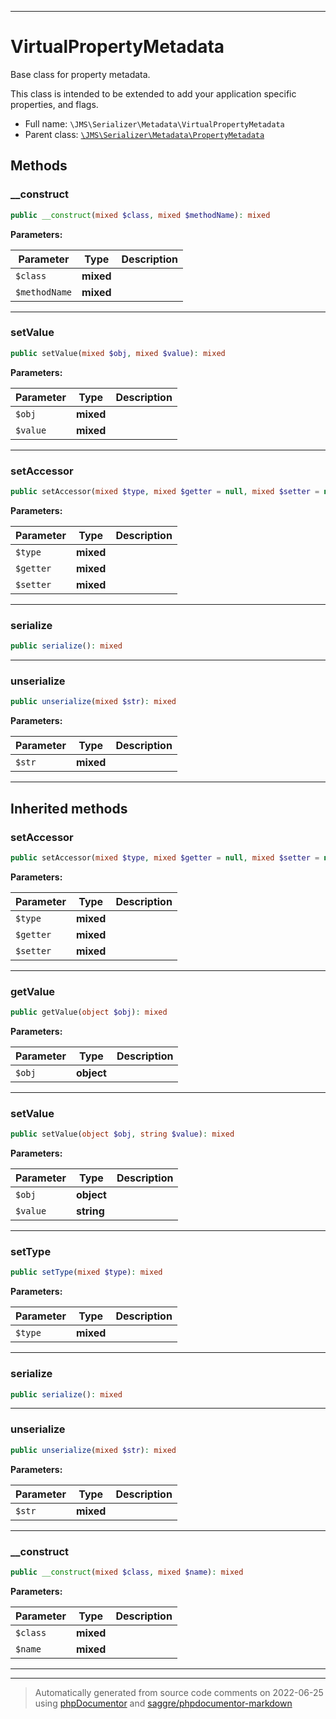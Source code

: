 ***

# VirtualPropertyMetadata

Base class for property metadata.

This class is intended to be extended to add your application specific
properties, and flags.

* Full name: `\JMS\Serializer\Metadata\VirtualPropertyMetadata`
* Parent class: [`\JMS\Serializer\Metadata\PropertyMetadata`](./PropertyMetadata.md)




## Methods


### __construct



```php
public __construct(mixed $class, mixed $methodName): mixed
```








**Parameters:**

| Parameter | Type | Description |
|-----------|------|-------------|
| `$class` | **mixed** |  |
| `$methodName` | **mixed** |  |




***

### setValue



```php
public setValue(mixed $obj, mixed $value): mixed
```








**Parameters:**

| Parameter | Type | Description |
|-----------|------|-------------|
| `$obj` | **mixed** |  |
| `$value` | **mixed** |  |




***

### setAccessor



```php
public setAccessor(mixed $type, mixed $getter = null, mixed $setter = null): mixed
```








**Parameters:**

| Parameter | Type | Description |
|-----------|------|-------------|
| `$type` | **mixed** |  |
| `$getter` | **mixed** |  |
| `$setter` | **mixed** |  |




***

### serialize



```php
public serialize(): mixed
```











***

### unserialize



```php
public unserialize(mixed $str): mixed
```








**Parameters:**

| Parameter | Type | Description |
|-----------|------|-------------|
| `$str` | **mixed** |  |




***


## Inherited methods


### setAccessor



```php
public setAccessor(mixed $type, mixed $getter = null, mixed $setter = null): mixed
```








**Parameters:**

| Parameter | Type | Description |
|-----------|------|-------------|
| `$type` | **mixed** |  |
| `$getter` | **mixed** |  |
| `$setter` | **mixed** |  |




***

### getValue



```php
public getValue(object $obj): mixed
```








**Parameters:**

| Parameter | Type | Description |
|-----------|------|-------------|
| `$obj` | **object** |  |




***

### setValue



```php
public setValue(object $obj, string $value): mixed
```








**Parameters:**

| Parameter | Type | Description |
|-----------|------|-------------|
| `$obj` | **object** |  |
| `$value` | **string** |  |




***

### setType



```php
public setType(mixed $type): mixed
```








**Parameters:**

| Parameter | Type | Description |
|-----------|------|-------------|
| `$type` | **mixed** |  |




***

### serialize



```php
public serialize(): mixed
```











***

### unserialize



```php
public unserialize(mixed $str): mixed
```








**Parameters:**

| Parameter | Type | Description |
|-----------|------|-------------|
| `$str` | **mixed** |  |




***

### __construct



```php
public __construct(mixed $class, mixed $name): mixed
```








**Parameters:**

| Parameter | Type | Description |
|-----------|------|-------------|
| `$class` | **mixed** |  |
| `$name` | **mixed** |  |




***


***
> Automatically generated from source code comments on 2022-06-25 using [phpDocumentor](http://www.phpdoc.org/) and [saggre/phpdocumentor-markdown](https://github.com/Saggre/phpDocumentor-markdown)
